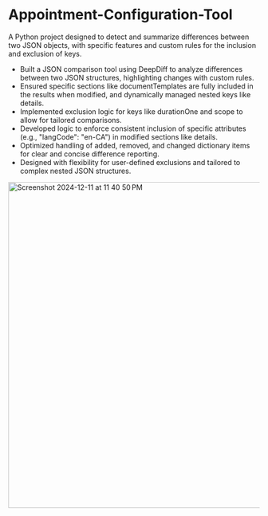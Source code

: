 # Appointment-Configuration-Tool
A Python project designed to detect and summarize differences between two JSON objects, with specific features and custom rules for the inclusion and exclusion of keys.
- Built a JSON comparison tool using DeepDiff to analyze differences between two JSON structures, highlighting changes with custom rules.
- Ensured specific sections like documentTemplates are fully included in the results when modified, and dynamically managed nested keys like details.
- Implemented exclusion logic for keys like durationOne and scope to allow for tailored comparisons.
- Developed logic to enforce consistent inclusion of specific attributes (e.g., "langCode": "en-CA") in modified sections like details.
- Optimized handling of added, removed, and changed dictionary items for clear and concise difference reporting.
- Designed with flexibility for user-defined exclusions and tailored to complex nested JSON structures.
<img width="654" alt="Screenshot 2024-12-11 at 11 40 50 PM" src="https://github.com/user-attachments/assets/7dab32c0-d8b5-4798-ab9a-5dfde512fc02" />
